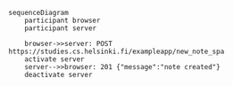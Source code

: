     sequenceDiagram
        participant browser
        participant server
    
        browser->>server: POST https://studies.cs.helsinki.fi/exampleapp/new_note_spa
        activate server
        server-->>browser: 201 {"message":"note created"}
        deactivate server
